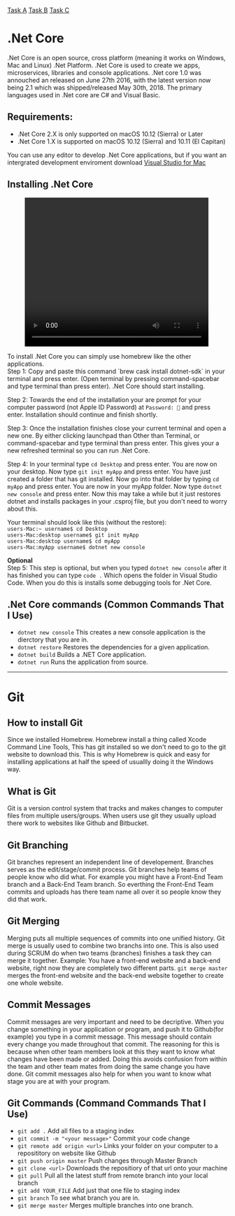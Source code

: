 [Task A](taskA.md) [Task B](taskB.md) [Task C](taskC.md)

# .Net Core
.Net Core is an open source, cross platform (meaning it works on Windows, Mac and Linux) .Net Platform. .Net Core is used to create we apps, microservices, libraries and console applications. .Net core 1.0 was annouched an released on June 27th 2016, with the latest version now being 2.1 which was shipped/released May 30th, 2018. The primary languages used in .Net core are C# and Visual Basic.

## Requirements:
 - .Net Core 2.X is only supported on macOS 10.12 (Sierra) or Later
 - .Net Core 1.X is supported on macOS 10.12 (Sierra) and 10.11 (El Capitan)

You can use any editor to develop .Net Core applications, but if you want an intergrated development enviroment download <a href="https://visualstudio.microsoft.com/vs/mac/" target="_blank">Visual Studio for Mac</a>

## Installing .Net Core
<figure class="video_container">
  <video width="420" height="340" border="5" autoplay="true" loop="true">
    <source src="videos/dotnet-install.mp4" type="video/mp4">
  </video>
</figure>
To install .Net Core you can simply use homebrew like the other applications.
<br>
Step 1: Copy and paste this command `brew cask install dotnet-sdk` in your terminal and press enter. (Open terminal by pressing command-spacebar and type terminal than press enter). .Net Core should start installing.

Step 2: Towards the end of the installation your are prompt for your computer password (not Apple ID Password) at `Password: 🔑` and press enter. Installation should continue and finish shortly.

Step 3: Once the installation finishes close your current terminal and open a new one. By either clicking launchpad than Other than Terminal, or command-spacebar and type terminal than press enter. This gives your a new refreshed terminal so you can run .Net Core.

Step 4: In your terminal type `cd Desktop` and press enter. You are now on your desktop. Now type `git init myApp` and press enter. You have just created a folder that has git installed. Now go into that folder by typing `cd myApp` and press enter. You are now in your myApp folder. Now type `dotnet new console` and press enter. Now this may take a while but it just restores dotnet and installs packages in your .csproj file, but you don't need to worry about this.

Your terminal should look like this (without the restore):
<br>
`users-Mac:~ username$ cd Desktop` 
<br>
`users-Mac:desktop username$ git init myApp`
<br>
`users-Mac:desktop username$ cd myApp`
<br>
`users-Mac:myApp username$ dotnet new console`


**Optional**
<br>
Step 5: This step is optional, but when you typed `dotnet new console` after it has finished you can type `code .` Which opens the folder in Visual Studio Code. When you do this is installs some debugging tools for .Net Core.

## .Net Core commands (Common Commands That I Use)
- `dotnet new console` This creates a new console application is the dierctory that you are in.
- `dotnet restore` Restores the dependencies for a given application.
- `dotnet build` Builds a .NET Core application.
- `dotnet run` Runs the application from source.

---

# Git

## How to install Git 
Since we installed Homebrew. Homebrew install a thing called Xcode Command Line Tools, This has git installed so we don't need to go to the git website to download this. This is why Homebrew is quick and easy for installing applications at half the speed of usuallly doing it the Windows way.

## What is Git
Git is a version control system that tracks and makes changes to computer files from multiple users/groups. When users use git they usually upload there work to websites like Github and Bitbucket.

## Git Branching
Git branches represent an independent line of developement. Branches serves as the edit/stage/commit process. Git branches help teams of people know who did what. For example you might have a Front-End Team branch and a Back-End Team branch. So everthing the Front-End Team commits and uploads has there team name all over it so people know they did that work.

## Git Merging
Merging puts all multiple sequences of commits into one unified history. Git merge is usually used to combine two branchs into one. This is also used during SCRUM do when two teams (branches) finishes a task they can merge it together. Example: You have a front-end website and a back-end website, right now they are completely two different parts. `git merge master` merges the front-end website and the back-end website together to create one whole website. 

## Commit Messages
Commit messages are very important and need to be decriptive. When you change something in your application or program, and push it to Github(for example) you type in a commit message. This message should contain every change you made throughout that commit. The reasoning for this is because when other team members look at this they want to know what changes have been made or added. Doing this avoids confusion from within the team and other team mates from doing the same change you have done. Git commit messages also help for when you want to know what stage you are at with your program.

## Git Commands (Command Commands That I Use)
- `git add .` Add all files to a staging index
- `git commit -m "<your message>"` Commit your code change
- `git remote add origin <url>` Links your folder on your computer to a reposititory on website like Github
- `git push origin master` Push changes through Master Branch
- `git clone <url>` Downloads the repositiory of that url onto your machine
- `git pull` Pull all the latest stuff from remote branch into your local branch
- `git add YOUR_FILE` Add just that one file to staging index
- `git branch` To see what branch you are in.
- `git merge master` Merges multiple branches into one branch.

<link href="styles.css" rel="stylesheet">
